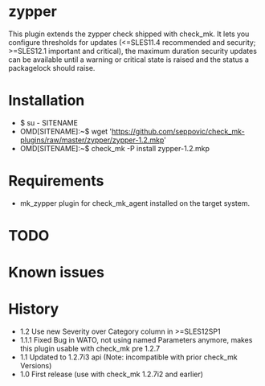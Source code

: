 # zypper
This plugin extends the zypper check shipped with check_mk. It lets you configure thresholds for
updates (<=SLES11.4 recommended and security; >=SLES12.1 important and critical), the maximum
duration security updates can be available until a warning or critical state is raised and the
status a packagelock should raise.

# Installation
* $ su - SITENAME
* OMD[SITENAME]:~$ wget 'https://github.com/seppovic/check_mk-plugins/raw/master/zypper/zypper-1.2.mkp'
* OMD[SITENAME]:~$ check_mk -P install zypper-1.2.mkp

# Requirements
* mk_zypper plugin for check_mk_agent installed on the target system.

# TODO

# Known issues

# History
* 1.2   Use new Severity over Category column in >=SLES12SP1
* 1.1.1 Fixed Bug in WATO, not using named Parameters anymore, makes this plugin usable with check_mk pre 1.2.7
* 1.1   Updated to 1.2.7i3 api (Note: incompatible with prior check_mk Versions)
* 1.0   First release (use with check_mk 1.2.7i2 and earlier)
